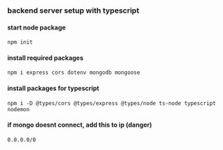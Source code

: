 ### backend server setup with typescript

#### start node package

```
npm init

```

#### install required packages

```
npm i express cors dotenv mongodb mongoose

```

#### install packages for typescript

```
npm i -D @types/cors @types/express @types/node ts-node typescript nodemon

```

#### if mongo doesnt connect, add this to ip (danger)

```
0.0.0.0/0

```
